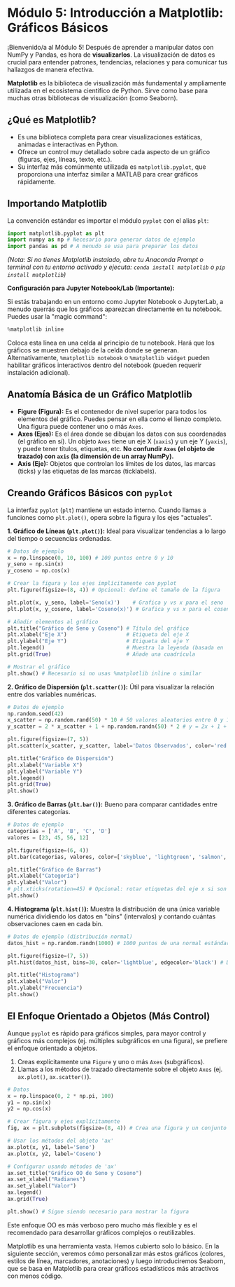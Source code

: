 # Módulo 5: Introducción a Matplotlib: Gráficos Básicos

¡Bienvenido/a al Módulo 5! Después de aprender a manipular datos con NumPy y Pandas, es hora de **visualizarlos**. La visualización de datos es crucial para entender patrones, tendencias, relaciones y para comunicar tus hallazgos de manera efectiva.

**Matplotlib** es la biblioteca de visualización más fundamental y ampliamente utilizada en el ecosistema científico de Python. Sirve como base para muchas otras bibliotecas de visualización (como Seaborn).

## ¿Qué es Matplotlib?

*   Es una biblioteca completa para crear visualizaciones estáticas, animadas e interactivas en Python.
*   Ofrece un control muy detallado sobre cada aspecto de un gráfico (figuras, ejes, líneas, texto, etc.).
*   Su interfaz más comúnmente utilizada es `matplotlib.pyplot`, que proporciona una interfaz similar a MATLAB para crear gráficos rápidamente.

## Importando Matplotlib

La convención estándar es importar el módulo `pyplot` con el alias `plt`:

```python
import matplotlib.pyplot as plt
import numpy as np # Necesario para generar datos de ejemplo
import pandas as pd # A menudo se usa para preparar los datos
```

*(Nota: Si no tienes Matplotlib instalado, abre tu Anaconda Prompt o terminal con tu entorno activado y ejecuta: `conda install matplotlib` o `pip install matplotlib`)*

**Configuración para Jupyter Notebook/Lab (Importante):**

Si estás trabajando en un entorno como Jupyter Notebook o JupyterLab, a menudo querrás que los gráficos aparezcan directamente en tu notebook. Puedes usar la "magic command":

```python
%matplotlib inline
```
Coloca esta línea en una celda al principio de tu notebook. Hará que los gráficos se muestren debajo de la celda donde se generan. Alternativamente, `%matplotlib notebook` o `%matplotlib widget` pueden habilitar gráficos interactivos dentro del notebook (pueden requerir instalación adicional).

## Anatomía Básica de un Gráfico Matplotlib

*   **Figure (Figura):** Es el contenedor de nivel superior para todos los elementos del gráfico. Puedes pensar en ella como el lienzo completo. Una figura puede contener uno o más `Axes`.
*   **Axes (Ejes):** Es el área donde se dibujan los datos con sus coordenadas (el gráfico en sí). Un objeto `Axes` tiene un eje X (`xaxis`) y un eje Y (`yaxis`), y puede tener títulos, etiquetas, etc. **No confundir `Axes` (el objeto de trazado) con `axis` (la dimensión de un array NumPy).**
*   **Axis (Eje):** Objetos que controlan los límites de los datos, las marcas (ticks) y las etiquetas de las marcas (ticklabels).

## Creando Gráficos Básicos con `pyplot`

La interfaz `pyplot` (`plt`) mantiene un estado interno. Cuando llamas a funciones como `plt.plot()`, opera sobre la figura y los ejes "actuales".

**1. Gráfico de Líneas (`plt.plot()`):** Ideal para visualizar tendencias a lo largo del tiempo o secuencias ordenadas.

```python
# Datos de ejemplo
x = np.linspace(0, 10, 100) # 100 puntos entre 0 y 10
y_seno = np.sin(x)
y_coseno = np.cos(x)

# Crear la figura y los ejes implícitamente con pyplot
plt.figure(figsize=(8, 4)) # Opcional: define el tamaño de la figura

plt.plot(x, y_seno, label='Seno(x)')    # Grafica y vs x para el seno
plt.plot(x, y_coseno, label='Coseno(x)') # Grafica y vs x para el coseno

# Añadir elementos al gráfico
plt.title("Gráfico de Seno y Coseno") # Título del gráfico
plt.xlabel("Eje X")                   # Etiqueta del eje X
plt.ylabel("Eje Y")                   # Etiqueta del eje Y
plt.legend()                          # Muestra la leyenda (basada en 'label')
plt.grid(True)                        # Añade una cuadrícula

# Mostrar el gráfico
plt.show() # Necesario si no usas %matplotlib inline o similar
```

**2. Gráfico de Dispersión (`plt.scatter()`):** Útil para visualizar la relación entre dos variables numéricas.

```python
# Datos de ejemplo
np.random.seed(42)
x_scatter = np.random.rand(50) * 10 # 50 valores aleatorios entre 0 y 10
y_scatter = 2 * x_scatter + 1 + np.random.randn(50) * 2 # y = 2x + 1 + ruido

plt.figure(figsize=(7, 5))
plt.scatter(x_scatter, y_scatter, label='Datos Observados', color='red', marker='o') # x, y, etiqueta, color, marcador

plt.title("Gráfico de Dispersión")
plt.xlabel("Variable X")
plt.ylabel("Variable Y")
plt.legend()
plt.grid(True)
plt.show()
```

**3. Gráfico de Barras (`plt.bar()`):** Bueno para comparar cantidades entre diferentes categorías.

```python
# Datos de ejemplo
categorias = ['A', 'B', 'C', 'D']
valores = [23, 45, 56, 12]

plt.figure(figsize=(6, 4))
plt.bar(categorias, valores, color=['skyblue', 'lightgreen', 'salmon', 'gold']) # Categorías, alturas, colores opcionales

plt.title("Gráfico de Barras")
plt.xlabel("Categoría")
plt.ylabel("Valor")
# plt.xticks(rotation=45) # Opcional: rotar etiquetas del eje x si son largas
plt.show()
```

**4. Histograma (`plt.hist()`):** Muestra la distribución de una única variable numérica dividiendo los datos en "bins" (intervalos) y contando cuántas observaciones caen en cada bin.

```python
# Datos de ejemplo (distribución normal)
datos_hist = np.random.randn(1000) # 1000 puntos de una normal estándar

plt.figure(figsize=(7, 5))
plt.hist(datos_hist, bins=30, color='lightblue', edgecolor='black') # Datos, número de bins, color, borde

plt.title("Histograma")
plt.xlabel("Valor")
plt.ylabel("Frecuencia")
plt.show()
```

## El Enfoque Orientado a Objetos (Más Control)

Aunque `pyplot` es rápido para gráficos simples, para mayor control y gráficos más complejos (ej. múltiples subgráficos en una figura), se prefiere el enfoque orientado a objetos.

1.  Creas explícitamente una `Figure` y uno o más `Axes` (subgráficos).
2.  Llamas a los métodos de trazado directamente sobre el objeto `Axes` (ej. `ax.plot()`, `ax.scatter()`).

```python
# Datos
x = np.linspace(0, 2 * np.pi, 100)
y1 = np.sin(x)
y2 = np.cos(x)

# Crear figura y ejes explícitamente
fig, ax = plt.subplots(figsize=(8, 4)) # Crea una figura y un conjunto de ejes (ax)

# Usar los métodos del objeto 'ax'
ax.plot(x, y1, label='Seno')
ax.plot(x, y2, label='Coseno')

# Configurar usando métodos de 'ax'
ax.set_title("Gráfico OO de Seno y Coseno")
ax.set_xlabel("Radianes")
ax.set_ylabel("Valor")
ax.legend()
ax.grid(True)

plt.show() # Sigue siendo necesario para mostrar la figura
```

Este enfoque OO es más verboso pero mucho más flexible y es el recomendado para desarrollar gráficos complejos o reutilizables.

Matplotlib es una herramienta vasta. Hemos cubierto solo lo básico. En la siguiente sección, veremos cómo personalizar más estos gráficos (colores, estilos de línea, marcadores, anotaciones) y luego introduciremos Seaborn, que se basa en Matplotlib para crear gráficos estadísticos más atractivos con menos código.
